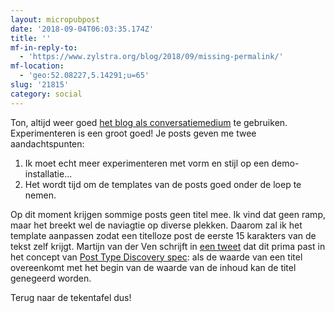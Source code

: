 ```yaml
---
layout: micropubpost
date: '2018-09-04T06:03:35.174Z'
title: ''
mf-in-reply-to:
  - 'https://www.zylstra.org/blog/2018/09/missing-permalink/'
mf-location:
  - 'geo:52.08227,5.14291;u=65'
slug: '21815'
category: social
---
```

Ton, altijd weer goed [het blog als conversatiemedium](https://www.zylstra.org/blog/2018/09/missing-permalink/) te gebruiken. Experimenteren is een groot goed! Je posts geven me twee aandachtspunten:

1. Ik moet echt meer experimenteren met vorm en stijl op een demo-installatie...
2. Het wordt tijd om de templates van de posts goed onder de loep te nemen.

Op dit moment krijgen sommige posts geen titel mee. Ik vind dat geen ramp, maar het breekt wel de naviagtie op diverse plekken. Daarom zal ik het template aanpassen zodat een titelloze post de eerste 15 karakters van de tekst zelf krijgt. Martijn van der Ven schrijft in [een tweet](https://mobile.twitter.com/martijnvdven/status/1036716950385303558) dat dit prima past in het concept van [Post Type Discovery spec](https://www.w3.org/TR/post-type-discovery/#algorithm): als de waarde van een titel overeenkomt met het begin van de waarde van de inhoud kan de titel genegeerd worden.

Terug naar de tekentafel dus!
